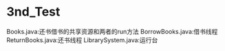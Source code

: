 # 3nd_Test
Books.java:还书借书的共享资源和两者的run方法
BorrowBooks.java:借书线程
ReturnBooks.java:还书线程
LibrarySystem.java:运行台

